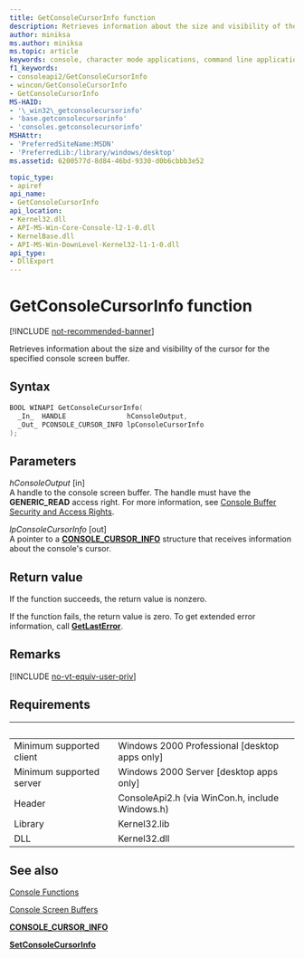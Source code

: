 ```yaml
---
title: GetConsoleCursorInfo function
description: Retrieves information about the size and visibility of the cursor for the specified console screen buffer.
author: miniksa
ms.author: miniksa
ms.topic: article
keywords: console, character mode applications, command line applications, terminal applications, console api
f1_keywords:
- consoleapi2/GetConsoleCursorInfo
- wincon/GetConsoleCursorInfo
- GetConsoleCursorInfo
MS-HAID:
- '\_win32\_getconsolecursorinfo'
- 'base.getconsolecursorinfo'
- 'consoles.getconsolecursorinfo'
MSHAttr:
- 'PreferredSiteName:MSDN'
- 'PreferredLib:/library/windows/desktop'
ms.assetid: 6200577d-8d84-46bd-9330-d0b6cbbb3e52

topic_type:
- apiref
api_name:
- GetConsoleCursorInfo
api_location:
- Kernel32.dll
- API-MS-Win-Core-Console-l2-1-0.dll
- KernelBase.dll
- API-MS-Win-DownLevel-Kernel32-l1-1-0.dll
api_type:
- DllExport
---
```


# GetConsoleCursorInfo function

[!INCLUDE [not-recommended-banner](./includes/not-recommended-banner.md)]

Retrieves information about the size and visibility of the cursor for the specified console screen buffer.

## Syntax

```C
BOOL WINAPI GetConsoleCursorInfo(
  _In_  HANDLE               hConsoleOutput,
  _Out_ PCONSOLE_CURSOR_INFO lpConsoleCursorInfo
);
```

## Parameters

*hConsoleOutput* \[in\]  
A handle to the console screen buffer. The handle must have the **GENERIC\_READ** access right. For more information, see [Console Buffer Security and Access Rights](console-buffer-security-and-access-rights.md).

*lpConsoleCursorInfo* \[out\]  
A pointer to a [**CONSOLE\_CURSOR\_INFO**](console-cursor-info-str.md) structure that receives information about the console's cursor.

## Return value

If the function succeeds, the return value is nonzero.

If the function fails, the return value is zero. To get extended error information, call [**GetLastError**](/windows/win32/api/errhandlingapi/nf-errhandlingapi-getlasterror).

## Remarks

[!INCLUDE [no-vt-equiv-user-priv](./includes/no-vt-equiv-user-priv.md)]

## Requirements

| &nbsp; | &nbsp; |
|-|-|
| Minimum supported client | Windows 2000 Professional \[desktop apps only\] |
| Minimum supported server | Windows 2000 Server \[desktop apps only\] |
| Header | ConsoleApi2.h (via WinCon.h, include Windows.h) |
| Library | Kernel32.lib |
| DLL | Kernel32.dll |

## See also

[Console Functions](console-functions.md)

[Console Screen Buffers](console-screen-buffers.md)

[**CONSOLE\_CURSOR\_INFO**](console-cursor-info-str.md)

[**SetConsoleCursorInfo**](setconsolecursorinfo.md)